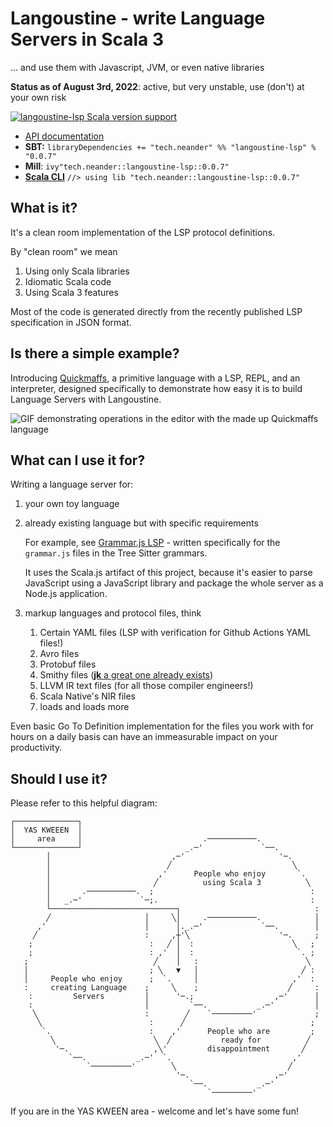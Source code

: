 # Langoustine - write Language Servers in Scala 3

... and use them with Javascript, JVM, or even native libraries

**Status as of August 3rd, 2022**: active, but very unstable, use (don't) at your own risk

[![langoustine-lsp Scala version support](https://index.scala-lang.org/neandertech/langoustine/langoustine-lsp/latest.svg)](https://index.scala-lang.org/neandertech/langoustine/langoustine-lsp)

* [API documentation](https://neandertech.github.io/langoustine/)
* **SBT:** `libraryDependencies += "tech.neander" %% "langoustine-lsp" % "0.0.7"`
* **Mill**: `ivy"tech.neander::langoustine-lsp::0.0.7"`
* [**Scala CLI**](https://scala-cli.virtuslab.org) `//> using lib "tech.neander::langoustine-lsp::0.0.7"`

## What is it? 

It's a clean room implementation of the LSP protocol definitions.

By "clean room" we mean

1. Using only Scala libraries 
2. Idiomatic Scala code
3. Using Scala 3 features

Most of the code is generated directly from the recently published LSP specification in JSON format.


## Is there a simple example?

Introducing [Quickmaffs](https://github.com/neandertech/quickmaffs), a primitive language with a LSP, REPL, and an interpreter, designed specifically
to demonstrate how easy it is to build Language Servers with Langoustine.

![GIF demonstrating operations in the editor with the made up Quickmaffs language](https://raw.githubusercontent.com/neandertech/quickmaffs/main/docs/lsp.gif)

## What can I use it for? 

Writing a language server for:

1.  your own toy language
   
2.  already existing language but with specific requirements
    
    For example, see [Grammar.js LSP](https://github.com/keynmol/grammar-js-lsp) - written specifically 
    for the `grammar.js` files in the Tree Sitter grammars.

    It uses the Scala.js artifact of this project, because it's easier to parse JavaScript using a 
    JavaScript library and package the whole server as a Node.js application.

3. markup languages and protocol files, think
   1. Certain YAML files (LSP with verification for Github Actions YAML files!)
   2. Avro files
   3. Protobuf files
   4. Smithy files ([**jk** a great one already exists](https://github.com/disneystreaming/smithy-language-server))
   5. LLVM IR text files (for all those compiler engineers!)
   6. Scala Native's NIR files
   7. loads and loads more
   
Even basic Go To Definition implementation for the files you work with for hours on a daily basis can have 
an immeasurable impact on your productivity.

## Should I use it?

Please refer to this helpful diagram:

```text 
┌──────────────┐                                                     
│  YAS KWEEEN  │                                                     
│     area     │                           .───────────.             
└──────────────┘                       _.─'             `──.         
        │                           ,─'                     '─.      
        │                          ╱                           ╲     
        │                        ,'      People who enjoy       `.   
        │                       ╱          using Scala 3          ╲  
        │       .───────────.  ;                                   : 
        │   _.─'             `─;.                                  : 
        └────────────────────────────┐                              :
        ╱                     │     ╲│     .───────────.            │
      ,'                      │      │._.─'             `──.        │
     ╱                        :     ,┼'╲                    '─.     ;
    ;                          :   ╱ │  :                      ╲   ; 
    ;                          : ,'  │  :                       `. ; 
   ;                            ╱    │   :                        ╲  
   │                           ; ╲   ▼   │                       ╱ : 
   │     People who enjoy      ;  `.     │                     ,'  : 
   :     creating Language    ;     ╲    ;                    ╱     :
    :         Servers         │      '─.;                  ,─'      │
    :                         │         `──.           _.─'         │
     ╲                        :        ╱    `─────────'             ;
      ╲                        :      ╱                            ; 
       `.                      :    ,'      People who are         ; 
         ╲                      ╲  ╱           ready for          ╱  
          '─.                   ,╲'         disappointment       ╱   
             `──.           _.─'  `.                           ,'    
                 `─────────'        ╲                         ╱      
                                     '─.                   ,─'       
                                        `──.           _.─'          
                                            `─────────'              
```

If you are in the YAS KWEEN area - welcome and let's have some fun!

